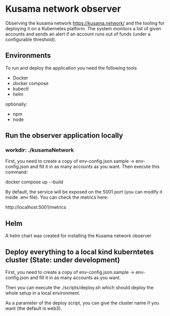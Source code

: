 # Kusama network observer

Observing the kusama network https://kusama.network/ and the tooling for deploying it on a Kubernetes platform. The system monitors a list of given accounts and sends an alert if an account runs out of funds (under a configurable threshold).

## Environments

To run and deploy the application you need the following tools

- Docker
- docker compose
- kubectl
- helm

optionally:

- npm
- node

## Run the observer application locally

### workdir: ./kusamaNetwork

First, you need to create a copy of env-config.json.sample -> env-config.json and fill it in as many accounts as you want.
Then execute this command:

docker compose up --build

By default, the service will be exposed on the 5001 port (you can modify it inside .env file). You can check the metrics here:

http://localhost:5001/metrics

## Helm

A helm chart was created for installing the Kusama network observer

## Deploy everything to a local kind kuberntetes cluster (State: under development)

First, you need to create a copy of env-config.json.sample -> env-config.json and fill it in as many accounts as you want.

Then you can execute the ./scripts/deploy.sh which should deploy the whole setup in a local environment.

As a parameter of the deploy script, you can give the cluster name if you want (the default is web3).
